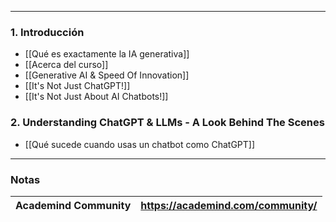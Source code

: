
---

### 1. Introducción

- [[Qué es exactamente la IA generativa]] 
- [[Acerca del curso]]
- [[Generative AI & Speed Of Innovation]]
- [[It's Not Just ChatGPT!]]
- [[It's Not Just About AI Chatbots!]]

### 2. Understanding ChatGPT & LLMs - A Look Behind The Scenes

- [[Qué sucede cuando usas un chatbot como ChatGPT]]

---
### Notas

| **Academind Community** | https://academind.com/community/ |
| ----------------------- | -------------------------------- |


